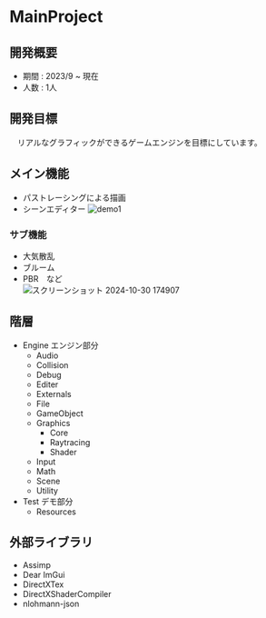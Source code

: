# MainProject

## 開発概要
- 期間 : 2023/9 ~ 現在
- 人数 : 1人

## 開発目標
　リアルなグラフィックができるゲームエンジンを目標にしています。

## メイン機能
- パストレーシングによる描画
- シーンエディター
![demo1](https://github.com/user-attachments/assets/8f89289e-c08d-4995-9b4d-6d66262a8ff3)

### サブ機能
- 大気散乱
- ブルーム
- PBR　など\
![スクリーンショット 2024-10-30 174907](https://github.com/user-attachments/assets/1b2e08c8-ff69-495f-8bbd-84d484427570)

## 階層
- Engine エンジン部分
  - Audio
  - Collision
  - Debug
  - Editer
  - Externals
  - File
  - GameObject
  - Graphics
    - Core
    - Raytracing 
    - Shader
  - Input
  - Math
  - Scene
  - Utility
- Test デモ部分
  - Resources
## 外部ライブラリ
- Assimp
- Dear ImGui
- DirectXTex
- DirectXShaderCompiler
- nlohmann-json
